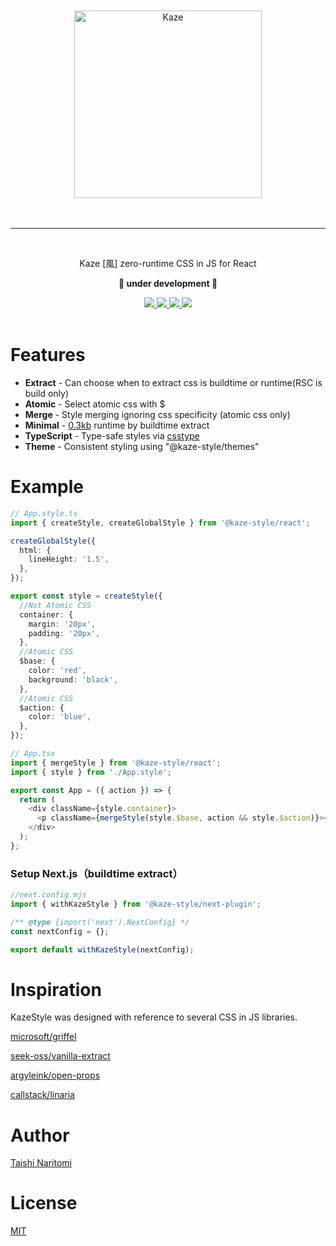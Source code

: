 <div>
  <br />
  <br />
  <div align="center">
    <picture>
    <source media="(prefers-color-scheme: dark)" srcset="https://raw.githubusercontent.com/taishinaritomi/kaze-style/main/assets/kaze-light.svg">
    <img width="300" height="auto" alt="Kaze" src="https://raw.githubusercontent.com/taishinaritomi/kaze-style/main/assets/kaze-dark.svg">
  </picture>
  </div>
  <br />
  <br />
  <hr />
  <br />
  <p align="center">Kaze [風] zero-runtime CSS in JS for React<p>
  <p align="center"><b>🚧 under development 🚧</b></p>
  <div align="center">
    <a href='https://www.npmjs.com/package/@kaze-style/react'>
      <img src='https://img.shields.io/npm/v/@kaze-style/react?style=for-the-badge'>
    </a>
    <a href='https://github.com/taishinaritomi/kaze-style/blob/main/LICENSE'>
      <img src='https://img.shields.io/github/license/taishinaritomi/kaze-style?style=for-the-badge'>
    </a>
    <a href='https://bundlephobia.com/package/@kaze-style/react'>
      <img src='https://img.shields.io/bundlephobia/minzip/@kaze-style/react?style=for-the-badge'>
    </a>
    <a href='https://github.com/microsoft/typescript'>
      <img src='https://img.shields.io/npm/types/@kaze-style/react?style=for-the-badge'>
    </a>
  </div>
  <br />
</div>

# Features

- **Extract** - Can choose when to extract css is buildtime or runtime(RSC is build only)
- **Atomic** - Select atomic css with $
- **Merge** - Style merging ignoring css specificity (atomic css only)
- **Minimal** - [0.3kb](https://shakerphobia.netlify.app/?imports=ClassName,mergeStyle,__globalStyle,__style&pkg=@kaze-style/react) runtime by buildtime extract
- **TypeScript** - Type-safe styles via [csstype](https://github.com/frenic/csstype)
- **Theme** - Consistent styling using "@kaze-style/themes"

# Example

```ts
// App.style.ts
import { createStyle, createGlobalStyle } from '@kaze-style/react';

createGlobalStyle({
  html: {
    lineHeight: '1.5',
  },
});

export const style = createStyle({
  //Not Atomic CSS
  container: {
    margin: '20px',
    padding: '20px',
  },
  //Atomic CSS
  $base: {
    color: 'red',
    background: 'black',
  },
  //Atomic CSS
  $action: {
    color: 'blue',
  },
});
```

```ts
// App.tsx
import { mergeStyle } from '@kaze-style/react';
import { style } from './App.style';

export const App = ({ action }) => {
  return (
    <div className={style.container}>
      <p className={mergeStyle(style.$base, action && style.$action)}></p>
    </div>
  );
};
```

### Setup Next.js（buildtime extract）

```ts
//next.config.mjs
import { withKazeStyle } from '@kaze-style/next-plugin';

/** @type {import('next').NextConfig} */
const nextConfig = {};

export default withKazeStyle(nextConfig);
```

# Inspiration

KazeStyle was designed with reference to several CSS in JS libraries.

[microsoft/griffel](https://github.com/microsoft/griffel)

[seek-oss/vanilla-extract](https://github.com/seek-oss/vanilla-extract)

[argyleink/open-props](https://github.com/argyleink/open-props)

[callstack/linaria](https://github.com/callstack/linaria)

# Author

[Taishi Naritomi](https://github.com/taishinaritomi)

# License

[MIT](https://github.com/taishinaritomi/kaze-style/blob/main/LICENSE)
